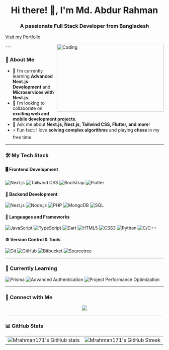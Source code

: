 <h1 align="center">Hi there! 👋, I'm Md. Abdur Rahman</h1>
<h3 align="center">A passionate Full Stack Developer from Bangladesh</h3
<p align="center">
  <a href="https://ma-rahman-portfolio.vercel.app/" target="_blank">Visit my Portfolio</a>
</p>
---

<img align="right" alt="Coding" width="340" height="215" src="https://media.giphy.com/media/qgQUggAC3Pfv687qPC/giphy.gif">

### 💫 About Me

- 🌱 I’m currently learning **Advanced Next.js Development** and **Microservices with Nest.js**.
- 👯 I’m looking to collaborate on **exciting web and mobile development projects**.
- 💬 Ask me about **Next.js, Nest.js, Tailwind CSS, Flutter, and more**!
- ⚡ Fun fact: I love **solving complex algorithms** and playing **chess** in my free time.

---

### 🛠️ My Tech Stack

#### 🖥️ Frontend Development

![Next.js](https://img.shields.io/badge/-Next.js-000000?style=for-the-badge&logo=nextdotjs&logoColor=white)
![Tailwind CSS](https://img.shields.io/badge/-Tailwind%20CSS-06B6D4?style=for-the-badge&logo=tailwindcss&logoColor=white)
![Bootstrap](https://img.shields.io/badge/-Bootstrap-563D7C?style=for-the-badge&logo=bootstrap&logoColor=white)
![Flutter](https://img.shields.io/badge/-Flutter-02569B?style=for-the-badge&logo=flutter&logoColor=white)

#### 🔧 Backend Development

![Nest.js](https://img.shields.io/badge/-Nest.js-E0234E?style=for-the-badge&logo=nestjs&logoColor=white)
![Node.js](https://img.shields.io/badge/-Node.js-339933?style=for-the-badge&logo=nodedotjs&logoColor=white)
![PHP](https://img.shields.io/badge/-PHP-777BB4?style=for-the-badge&logo=php&logoColor=white)
![MongoDB](https://img.shields.io/badge/-MongoDB-47A248?style=for-the-badge&logo=mongodb&logoColor=white)
![SQL](https://img.shields.io/badge/-SQL-4479A1?style=for-the-badge&logo=postgresql&logoColor=white)


#### 🚀 Languages and Frameworks

![JavaScript](https://img.shields.io/badge/-JavaScript-F7DF1E?style=for-the-badge&logo=javascript&logoColor=black)
![TypeScript](https://img.shields.io/badge/-TypeScript-3178C6?style=for-the-badge&logo=typescript&logoColor=white)
![Dart](https://img.shields.io/badge/-Dart-0175C2?style=for-the-badge&logo=dart&logoColor=white)
![HTML5](https://img.shields.io/badge/-HTML5-E34F26?style=for-the-badge&logo=html5&logoColor=white)
![CSS3](https://img.shields.io/badge/-CSS3-1572B6?style=for-the-badge&logo=css3&logoColor=white)
![Python](https://img.shields.io/badge/-Python-3776AB?style=for-the-badge&logo=python&logoColor=white)
![C/C++](https://img.shields.io/badge/-C%2FC++-00599C?style=for-the-badge&logo=c&logoColor=white)

#### ⚙️ Version Control & Tools

![Git](https://img.shields.io/badge/-Git-F05032?style=for-the-badge&logo=git&logoColor=white)
![GitHub](https://img.shields.io/badge/-GitHub-181717?style=for-the-badge&logo=github&logoColor=white)
![Bitbucket](https://img.shields.io/badge/-Bitbucket-0052CC?style=for-the-badge&logo=bitbucket&logoColor=white)
![Sourcetree](https://img.shields.io/badge/-Sourcetree-0052CC?style=for-the-badge&logo=sourcetree&logoColor=white)

---

### 🌱 Currently Learning

![Prisma](https://img.shields.io/badge/-Prisma-2D3748?style=for-the-badge&logo=prisma&logoColor=white)
![Advanced Authentication](https://img.shields.io/badge/-Advanced%20Authentication-FF6F00?style=for-the-badge&logo=key&logoColor=white)
![Project Performance Optimization](https://img.shields.io/badge/-Project%20Performance%20Optimization-0A66C2?style=for-the-badge&logo=speedtest&logoColor=white)


---

### 🤝 Connect with Me

<p align="center">
  <a href="https://www.linkedin.com/in/md-abdur-rahman171"><img src="https://img.shields.io/badge/-LinkedIn-0077B5?style=for-the-badge&logo=linkedin&logoColor=white"/></a>
</p>

---

### 📊 GitHub Stats

<table align="center">
  <tr>
    <td>
      <img src="https://github-readme-stats.vercel.app/api?username=mrahman171&show_icons=true&theme=radical" alt="Mrahman171's GitHub stats" />
    </td>
    <td>
      <img src="https://github-readme-streak-stats.herokuapp.com/?user=mrahman171&theme=radical" alt="Mrahman171's GitHub Streak" />
    </td>
  </tr>
</table
